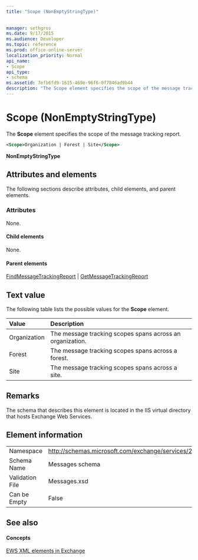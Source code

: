 ```yaml
---
title: "Scope (NonEmptyStringType)"
 
 
manager: sethgros
ms.date: 9/17/2015
ms.audience: Developer
ms.topic: reference
ms.prod: office-online-server
localization_priority: Normal
api_name:
- Scope
api_type:
- schema
ms.assetid: 7efb6fd9-1615-469e-96f6-0f7846ad9b44
description: "The Scope element specifies the scope of the message tracking report."
---
```


# Scope (NonEmptyStringType)

The **Scope** element specifies the scope of the message tracking report. 
  
```XML
<Scope>Organization | Forest | Site</Scope>
```

 **NonEmptyStringType**
## Attributes and elements

The following sections describe attributes, child elements, and parent elements.
  
### Attributes

None.
  
#### Child elements

None.
  
#### Parent elements

[FindMessageTrackingReport](findmessagetrackingreport.md) | [GetMessageTrackingReport](getmessagetrackingreport.md)
  
## Text value

The following table lists the possible values for the **Scope** element. 
  
|**Value**|**Description**|
|:-----|:-----|
|Organization  <br/> |The message tracking scopes spans across an organization.  <br/> |
|Forest  <br/> |The message tracking scopes spans across a forest.  <br/> |
|Site  <br/> |The message tracking scopes spans across a site.  <br/> |
   
## Remarks

The schema that describes this element is located in the IIS virtual directory that hosts Exchange Web Services.
  
## Element information

|||
|:-----|:-----|
|Namespace  <br/> |http://schemas.microsoft.com/exchange/services/2006/messages  <br/> |
|Schema Name  <br/> |Messages schema  <br/> |
|Validation File  <br/> |Messages.xsd  <br/> |
|Can be Empty  <br/> |False  <br/> |
   
## See also

#### Concepts

[EWS XML elements in Exchange](ews-xml-elements-in-exchange.md)

